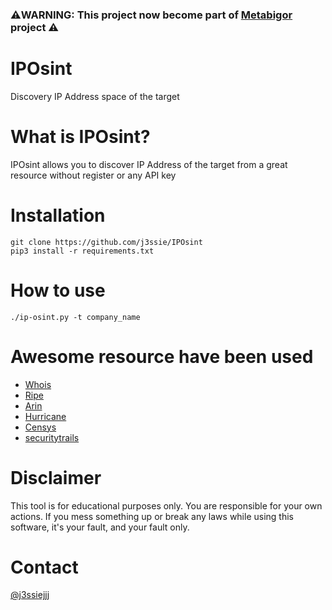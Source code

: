 
### ⚠️WARNING: This project now become part of [Metabigor](https://github.com/j3ssie/Metabigor) project ⚠️

IPOsint
============
Discovery IP Address space of the target

# What is IPOsint?
IPOsint allows you to discover IP Address of the target from a great resource without register or any API key

# Installation
```
git clone https://github.com/j3ssie/IPOsint
pip3 install -r requirements.txt
```

# How to use

```
./ip-osint.py -t company_name
```


# Awesome resource have been used
  * [Whois](http://whois.domaintools.com)
  * [Ripe](https://apps.db.ripe.net/)
  * [Arin](https://whois.arin.net/ui/query.do)
  * [Hurricane](https://bgp.he.net/)
  * [Censys](https://censys.io/)
  * [securitytrails](https://securitytrails.com/)


# Disclaimer
This tool is for educational purposes only. You are responsible for your own actions. If you mess something up or break any laws while using this software, it's your fault, and your fault only.


# Contact
[@j3ssiejjj](https://twitter.com/j3ssiejjj)
